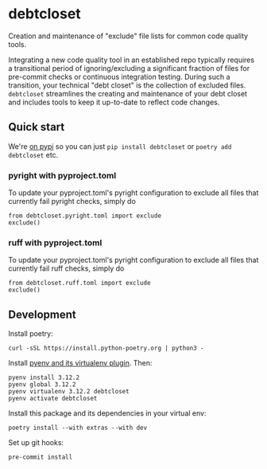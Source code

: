 # debtcloset

Creation and maintenance of "exclude" file lists for common code quality tools.

Integrating a new code quality tool in an established repo typically requires a transitional period of ignoring/excluding a significant fraction of files for pre-commit checks or continuous integration testing. During such a transition, your technical "debt closet" is the collection of excluded files. `debtcloset` streamlines the creating and maintenance of your debt closet and includes tools to keep it up-to-date to reflect code changes.

## Quick start

We're [on pypi](https://pypi.org/project/debtcloset/) so you can just `pip install debtcloset` or `poetry add debtcloset` etc.

### pyright with pyproject.toml

To update your pyproject.toml's pyright configuration to exclude all files that currently fail pyright checks, simply do

```
from debtcloset.pyright.toml import exclude
exclude()
```

### ruff with pyproject.toml

To update your pyproject.toml's pyright configuration to exclude all files that currently fail ruff checks, simply do

```
from debtcloset.ruff.toml import exclude
exclude()
```

## Development

Install poetry:
```
curl -sSL https://install.python-poetry.org | python3 -
```

Install [pyenv and its virtualenv plugin](https://github.com/pyenv/pyenv-virtualenv). Then:
```
pyenv install 3.12.2
pyenv global 3.12.2
pyenv virtualenv 3.12.2 debtcloset
pyenv activate debtcloset
```

Install this package and its dependencies in your virtual env:
```
poetry install --with extras --with dev
```

Set up git hooks:
```
pre-commit install
```
